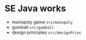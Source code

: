 # SE Java works
- monopoly game
  `src/monopoly`
- gumball
  `src/gumball`
- design principles
  `src/designPrinc`
